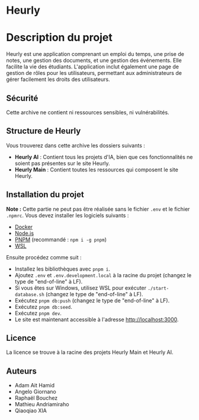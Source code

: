 # Heurly

# Description du projet
Heurly est une application comprenant un emploi du temps, une prise de notes, une gestion des documents, et une gestion des événements. Elle facilite la vie des étudiants. L'application inclut également une page de gestion de rôles pour les utilisateurs, permettant aux administrateurs de gérer facilement les droits des utilisateurs.

## Sécurité
Cette archive ne contient ni ressources sensibles, ni vulnérabilités.

## Structure de Heurly
Vous trouverez dans cette archive les dossiers suivants :
- **Heurly AI** : Contient tous les projets d'IA, bien que ces fonctionnalités ne soient pas présentes sur le site Heurly.
- **Heurly Main** : Contient toutes les ressources qui composent le site Heurly.

## Installation du projet
**Note :** Cette partie ne peut pas être réalisée sans le fichier `.env` et le fichier `.npmrc`.
Vous devez installer les logiciels suivants :
- [Docker](https://docs.docker.com/engine/install/)
- [Node.js](https://nodejs.org/en)
- [PNPM](https://pnpm.io/installation) (recommandé : `npm i -g pnpm`)
- [WSL](https://learn.microsoft.com/en-us/windows/wsl/install)

Ensuite procédez comme suit :
- Installez les bibliothèques avec `pnpm i`.
- Ajoutez `.env` et `.env.development.local` à la racine du projet (changez le type de "end-of-line" à LF).
- Si vous êtes sur Windows, utilisez WSL pour exécuter `./start-database.sh` (changez le type de "end-of-line" à LF).
- Exécutez `pnpm db:push` (changez le type de "end-of-line" à LF).
- Exécutez `pnpm db:seed`.
- Exécutez `pnpm dev`.
- Le site est maintenant accessible à l'adresse [http://localhost:3000](http://localhost:3000).

## Licence
La licence se trouve à la racine des projets Heurly Main et Heurly AI.


## Auteurs
- Adam Ait Hamid
- Angelo Giornano
- Raphaël Bouchez
- Mathieu Andriamiraho
- Qiaoqiao XIA
